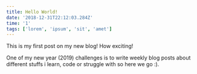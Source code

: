 ```yaml
---
title: Hello World!
date: '2018-12-31T22:12:03.284Z'
time: '1'
tags: ['lorem', 'ipsum', 'sit', 'amet']
---
```


This is my first post on my new blog! How exciting!

One of my new year (2019) challenges is to write weekly blog posts about different stuffs i learn, code or struggle with
so here we go :).
